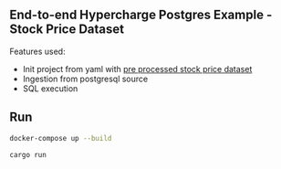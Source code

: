 ## End-to-end Hypercharge Postgres Example - Stock Price Dataset

Features used:
- Init project from yaml with [pre processed stock price dataset](./data/README.md)
- Ingestion from postgresql source
- SQL execution

[//]: # (- Creation of embeddable React widget)

## Run

```bash
docker-compose up --build
```

```bash
cargo run
```